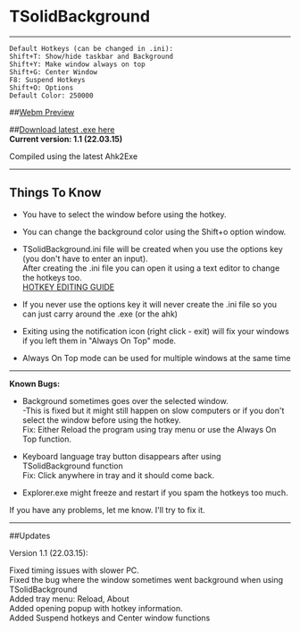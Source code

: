 
# **TSolidBackground** #  
------------------

    Default Hotkeys (can be changed in .ini):  
    Shift+T: Show/hide taskbar and Background  
    Shift+Y: Make window always on top  
    Shift+G: Center Window  
    F8: Suspend Hotkeys  
    Shift+O: Options  
    Default Color: 250000  

##[Webm Preview](http://a.pomf.se/ignexn.webm)  

##[Download latest .exe here](https://bitbucket.org/Onurtag/tsolidbackground/downloads)  
**Current version: 1.1 (22.03.15)**  

Compiled using the latest Ahk2Exe  

--------------------  
## Things To Know  

* You have to select the window before using the hotkey.  

* You can change the background color using the Shift+o option window.  

* TSolidBackground.ini file will be created when you use the options key (you don't have to enter an input).  
    After creating the .ini file you can open it using a text editor to change the hotkeys too.  
    [HOTKEY EDITING GUIDE](http://www.autohotkey.com/docs/Hotkeys.htm)  

* If you never use the options key it will never create the .ini file so you can just carry around the .exe (or the ahk)  

* Exiting using the notification icon (right click - exit) will fix your windows if you left them in "Always On Top" mode.  
    
* Always On Top mode can be used for multiple windows at the same time  


--------------------  
**Known Bugs:**  

* Background sometimes goes over the selected window.  
-This is fixed but it might still happen on slow computers or if you don't select the window before using the hotkey.  
Fix: Either Reload the program using tray menu or use the Always On Top function.  

* Keyboard language tray button disappears after using TSolidBackground function  
Fix: Click anywhere in tray and it should come back.  

* Explorer.exe might freeze and restart if you spam the hotkeys too much.  


If you have any problems, let me know. I'll try to fix it.  


--------------------  
##Updates  

Version 1.1 (22.03.15):  

Fixed timing issues with slower PC.  
Fixed the bug where the window sometimes went background when using TSolidBackground  
Added tray menu: Reload, About  
Added opening popup with hotkey information.  
Added Suspend hotkeys and Center window functions  

